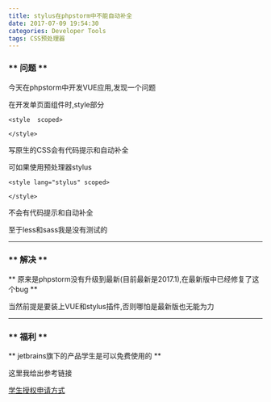 ```yaml
---
title: stylus在phpstorm中不能自动补全
date: 2017-07-09 19:54:30
categories: Developer Tools
tags: CSS预处理器
---
```


### ** 问题 **

今天在phpstorm中开发VUE应用,发现一个问题

在开发单页面组件时,style部分

```
<style  scoped>

</style>
```

写原生的CSS会有代码提示和自动补全

可如果使用预处理器stylus

```
<style lang="stylus" scoped>

</style>
```

不会有代码提示和自动补全

至于less和sass我是没有测试的

*********************

###  ** 解决 ** 

** 原来是phpstorm没有升级到最新(目前最新是2017.1),在最新版中已经修复了这个bug **

当然前提是要装上VUE和stylus插件,否则哪怕是最新版也无能为力

********************
### ** 福利 **

** jetbrains旗下的产品学生是可以免费使用的 **

这里我给出参考链接

<span class="under0">[学生授权申请方式 ](https://sales.jetbrains.com/hc/zh-cn/articles/207154369-%E5%AD%A6%E7%94%9F%E6%8E%88%E6%9D%83%E7%94%B3%E8%AF%B7%E6%96%B9%E5%BC%8F)</span>

